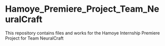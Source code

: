 # Hamoye_Premiere_Project_Team_NeuralCraft
This repository contains files and works for the Hamoye Internship Premiere Project for Team NeuralCraft